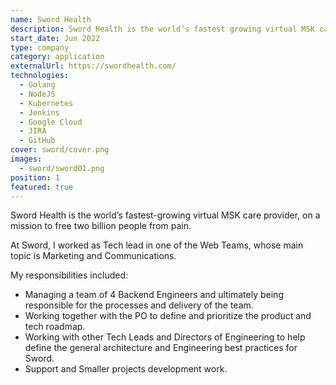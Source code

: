 ```yaml
---
name: Sword Health
description: Sword Health is the world’s fastest growing virtual MSK care provider, on a mission to free two billion people from pain
start_date: Jun 2022
type: company
category: application
externalUrl: https://swordhealth.com/
technologies:
  - Golang
  - NodeJS
  - Kubernetes
  - Jenkins
  - Google Cloud
  - JIRA
  - GitHub
cover: sword/cover.png
images:
  - sword/sword01.png
position: 1
featured: true
---
```


Sword Health is the world’s fastest-growing virtual MSK care provider, on a mission to free two billion people from pain.

At Sword, I worked as Tech lead in one of the Web Teams, whose main topic is Marketing and Communications.

My responsibilities included:

- Managing a team of 4 Backend Engineers and ultimately being responsible for the processes and delivery of the team.
- Working together with the PO to define and prioritize the product and tech roadmap.
- Working with other Tech Leads and Directors of Engineering to help define the general architecture and Engineering best practices for Sword.
- Support and Smaller projects development work.
